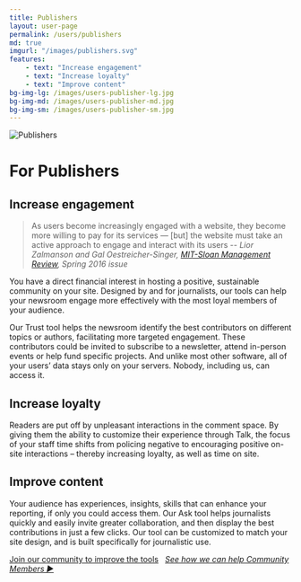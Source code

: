 ```yaml
---
title: Publishers
layout: user-page
permalink: /users/publishers
md: true
imgurl: "/images/publishers.svg"
features:
    - text: "Increase engagement"
    - text: "Increase loyalty"
    - text: "Improve content"
bg-img-lg: /images/users-publisher-lg.jpg
bg-img-md: /images/users-publisher-md.jpg
bg-img-sm: /images/users-publisher-sm.jpg
---
```


![Publishers](/images/publishers.svg)

# For Publishers

## Increase engagement

> As users become increasingly engaged with a website, they become more willing to pay for its services — [but] the website must take an active approach to engage and interact with its users 
> -- <cite>Lior Zalmanson and Gal Oestreicher-Singer, <a href="http://sloanreview.mit.edu/article/turning-content-viewers-into-subscribers/">MIT-Sloan Management Review</a>, Spring 2016 issue</cite>

You have a direct financial interest in hosting a positive, sustainable community on your site. Designed by and for journalists, our tools can help your newsroom engage more effectively with the most loyal members of your audience. 

Our Trust tool helps the newsroom identify the best contributors on different topics or authors, facilitating more targeted engagement. These contributors could be invited to subscribe to a newsletter, attend in-person events or help fund specific projects. And unlike most other software, all of your users’ data stays only on your servers. Nobody, including us, can access it.

## Increase loyalty

Readers are put off by unpleasant interactions in the comment space. By giving them the ability to customize their experience through Talk, the focus of your staff time shifts from policing negative to encouraging positive on-site interactions – thereby increasing loyalty, as well as time on site.

## Improve content

Your audience has experiences, insights, skills that can enhance your reporting, if only you could access them. Our Ask tool helps journalists quickly and easily invite greater collaboration, and then display the best contributions in just a few clicks. Our tool can be customized to match your site design, and is built specifically for journalistic use.

[Join our community to improve the tools](/contribute.html)
&nbsp; 
*[See how we can help Community Members ▶︎](community-members.html)*
